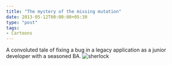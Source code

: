 ```yaml
---
title: "The mystery of the missing mutation"
date: 2013-05-12T00:00:00+05:30
type: "post"
tags:
- Cartoons
---
```

A convoluted tale of fixing a bug in a legacy application as a junior developer with a seasoned BA.
![sherlock](/img/missing-mutation.jpg)

